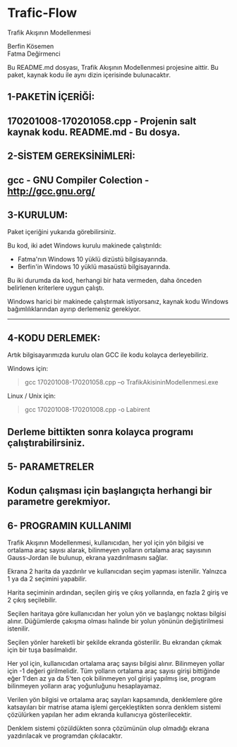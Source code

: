 # Trafic-Flow

Trafik Akışının Modellenmesi

Berfin Kösemen	  
Fatma Değirmenci  

Bu README.md dosyası, Trafik Akışının Modellenmesi projesine aittir.
Bu paket, kaynak kodu ile aynı dizin içerisinde bulunacaktır.


1-PAKETİN İÇERİĞİ:
-------------------
170201008-170201058.cpp - Projenin salt kaynak kodu.
README.md - Bu dosya.
-------------------


2-SİSTEM GEREKSİNİMLERİ:
-------------------
gcc - GNU Compiler Colection - http://gcc.gnu.org/
-------------------


3-KURULUM:
-------------------
Paket içeriğini yukarıda görebilirsiniz.

Bu kod, iki adet Windows kurulu makinede çalıştırıldı:
- Fatma'nın Windows 10 yüklü dizüstü bilgisayarında.
- Berfin'in Windows 10 yüklü masaüstü bilgisayarında.

Bu iki durumda da kod, herhangi bir hata vermeden, daha önceden belirlenen kriterlere
uygun çalıştı.

Windows harici bir makinede çalıştırmak istiyorsanız, kaynak kodu Windows
bağımlılıklarından ayırıp derlemeniz gerekiyor.

-------------------


4-KODU DERLEMEK:
------------------
Artık bilgisayarımızda kurulu olan GCC ile kodu kolayca derleyebiliriz.

Windows için:

>gcc 170201008-170201058.cpp –o TrafikAkisininModellenmesi.exe

Linux / Unix için:

>gcc 170201008-170201008.cpp -o Labirent


Derleme bittikten sonra kolayca programı çalıştırabilirsiniz.
------------------


5- PARAMETRELER
---------------------------
Kodun çalışması için başlangıçta herhangi bir parametre gerekmiyor.
------------------


6- PROGRAMIN KULLANIMI
-----------------------------
Trafik Akışının Modellenmesi, kullanıcıdan, her yol için yön bilgisi
ve ortalama araç sayısı alarak, bilinmeyen yolların ortalama araç
sayısının Gauss-Jordan ile bulunup, ekrana yazdırılmasını sağlar.

Ekrana 2 harita da yazdırılır ve kullanıcıdan seçim yapması istenilir.
Yalnızca 1 ya da 2 seçimini yapabilir.

Harita seçiminin ardından, seçilen giriş ve çıkış yollarında, en 
fazla 2 giriş ve 2 çıkış seçilebilir.

Seçilen haritaya göre kullanıcıdan her yolun yön ve başlangıç noktası
bilgisi alınır. Düğümlerde çakışma olması halinde bir yolun yönünün
değiştirilmesi istenilir. 

Seçilen yönler hareketli bir şekilde ekranda gösterilir. Bu ekrandan
çıkmak için bir tuşa basılmalıdır.

Her yol için, kullanıcıdan ortalama araç sayısı bilgisi alınır. Bilinmeyen
yollar için -1 değeri girilmelidir. Tüm yolların ortalama araç sayısı 
girişi bittiğinde eğer 1'den az ya da 5'ten çok bilinmeyen yol girişi
yapılmış ise, program bilinmeyen yolların araç yoğunluğunu hesaplayamaz.

Verilen yön bilgisi ve ortalama araç sayıları kapsamında, denklemlere göre
katsayıları bir matrise atama işlemi gerçekleştikten sonra denklem sistemi
çözülürken yapılan her adım ekranda kullanıcıya gösterilecektir.

Denklem sistemi çözüldükten sonra çözümünün olup olmadığı ekrana yazdırılacak
ve programdan çıkılacaktır.
